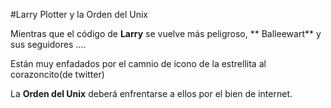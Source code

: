 #Larry Plotter y la Orden del Unix

Mientras que el código de **Larry** se vuelve más peligroso,
** Balleewart** y sus seguidores ....

Están muy enfadados por el camnio de icono de la estrellita al corazoncito(de twitter)

La **Orden del Unix** deberá enfrentarse a ellos por el bien de internet.


